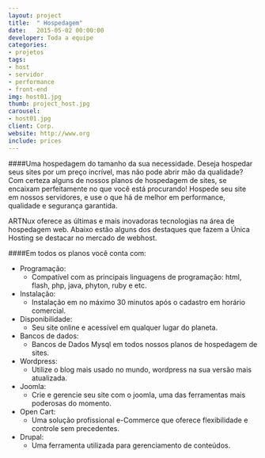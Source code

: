```yaml
---
layout: project
title:  " Hospedagem"
date:   2015-05-02 00:00:00
developer: Toda a equipe
categories:
- projetos
tags:
- host
- servidor
- performance
- front-end
img: host01.jpg
thumb: project_host.jpg
carousel:
- host01.jpg
client: Corp.
website: http://www.org
include: prices
---
```

####Uma hospedagem do tamanho da sua necessidade.
Deseja hospedar seus sites por um preço incrível, mas não pode abrir mão da qualidade?  Com certeza alguns de nossos planos de hospedagem de sites, se encaixam perfeitamente no que você está procurando! Hospede seu site em nossos servidores, e use o que há de melhor  em performance, qualidade e segurança garantida.

ARTNux oferece as últimas e mais inovadoras tecnologias na área de hospedagem web. Abaixo estão alguns dos destaques que fazem a Única Hosting se destacar no mercado de webhost.

####Em todos os planos você conta com:
- Programação:
	- Compatível com as principais linguagens de programação: html, flash, php, java, phyton,  ruby e etc.
- Instalação:
	- Instalação em no máximo 30 minutos após o cadastro em horário comercial.
- Disponibilidade:
	- Seu site online e acessível em qualquer lugar do planeta.
- Bancos de dados:
	- Bancos de Dados Mysql em todos nossos planos de hospedagem de sites.
- Wordpress:
	- Utilize o blog mais usado no mundo, wordpress na sua versão mais atualizada.
- Joomla:
	- Crie e gerencie seu site com o joomla, uma das ferramentas mais poderosas do momento.
- Open Cart:
	- Uma solução profissional e-Commerce que oferece flexibilidade e controle sem precedentes.
- Drupal:
	- Uma ferramenta utilizada para gerenciamento de conteúdos.

